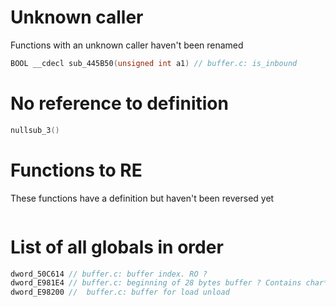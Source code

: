 # Unknown caller
Functions with an unknown caller haven't been renamed
```C
BOOL __cdecl sub_445B50(unsigned int a1) // buffer.c: is_inbound
```

# No reference to definition
```C
nullsub_3()
```

# Functions to RE
These functions have a definition but haven't been reversed yet
```C
```

# List of all globals in order
```C
dword_50C614 // buffer.c: buffer index. RO ?
dword_E981E4 // buffer.c: beginning of 28 bytes buffer ? Contains char* ?
dword_E98200 //  buffer.c: buffer for load unload
```
